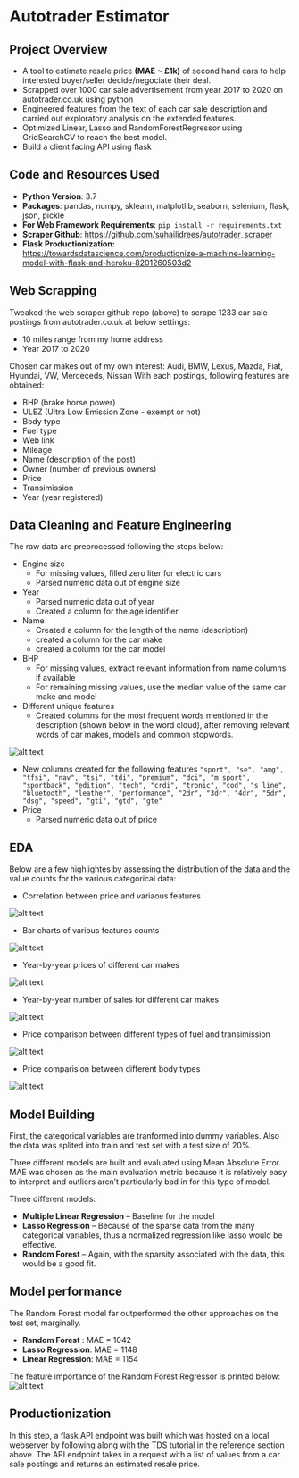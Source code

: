 # Autotrader Estimator

## Project Overview
* A tool to estimate resale price **(MAE ~ £1k)** of second hand cars to help interested buyer/seller decide/negociate their deal.
* Scrapped over 1000 car sale advertisement from year 2017 to 2020 on autotrader.co.uk using python
* Engineered features from the text of each car sale description and carried out exploratory analysis on the extended features.
* Optimized Linear, Lasso and RandomForestRegressor using GridSearchCV to reach the best model.
* Build a client facing API using flask

## Code and Resources Used
* **Python Version**: 3.7
* **Packages**: pandas, numpy, sklearn, matplotlib, seaborn, selenium, flask, json, pickle
* **For Web Framework Requirements**: `pip install -r requirements.txt`
* **Scraper Github**: https://github.com/suhailidrees/autotrader_scraper
* **Flask Productionization:** https://towardsdatascience.com/productionize-a-machine-learning-model-with-flask-and-heroku-8201260503d2

## Web Scrapping
Tweaked the web scraper github repo (above) to scrape 1233 car sale postings from autotrader.co.uk at below settings:
* 10 miles range from my home address
* Year 2017 to 2020

Chosen car makes out of my own interest: Audi, BMW, Lexus, Mazda, Fiat, Hyundai, VW, Merceceds, Nissan
With each postings, following features are obtained:
* BHP (brake horse power)
* ULEZ (Ultra Low Emission Zone - exempt or not)
* Body type
* Fuel type
* Web link
* Mileage
* Name (description of the post)
* Owner (number of previous owners)
* Price
* Transimission
* Year (year registered)

## Data Cleaning and Feature Engineering
The raw data are preprocessed following the steps below:
* Engine size
  * For missing values, filled zero liter for electric cars
  * Parsed numeric data out of engine size
* Year
  * Parsed numeric data out of year 
  * Created a column for the age identifier
 * Name
   * Created a column for the length of the name (description)
   * created a column for the car make
   * created a column for the car model
 * BHP
   * For missing values, extract relevant information from name columns if available
   * For remaining missing values, use the median value of the same car make and model
 * Different unique features
   * Created columns for the most frequent words mentioned in the description (shown below in the word cloud), after removing relevant words of car makes, models and common stopwords.
 
![alt text](https://github.com/Hyang0219/Autotrader_estimator_project/blob/main/Images/feature_cloud.png "Word Cloud for Feature Engineering")
   * New columns created for the following features `"sport", "se", "amg", "tfsi", "nav", "tsi", "tdi", "premium", "dci", "m sport", "sportback", "edition", "tech", "crdi", "tronic", "cod", "s line", "bluetooth", "leather", "performance", "2dr", "3dr", "4dr", "5dr", "dsg", "speed", "gti", "gtd", "gte"`
 * Price
   * Parsed numeric data out of price
   
## EDA
Below are a few highlightes by assessing the distribution of the data and the value counts for the various categorical data:
* Correlation between price and variaous features

![alt text](https://github.com/Hyang0219/Autotrader_estimator_project/blob/main/Images/heatmap.png "headmap for price correlation")
* Bar charts of various features counts

![alt text](https://github.com/Hyang0219/Autotrader_estimator_project/blob/main/Images/body.png "bar chats")

* Year-by-year prices of different car makes

![alt text](https://github.com/Hyang0219/Autotrader_estimator_project/blob/main/Images/make-year.PNG "make-year prices")
* Year-by-year number of sales for different car makes

![alt text](https://github.com/Hyang0219/Autotrader_estimator_project/blob/main/Images/car-sales.png "car-number of sales")
* Price comparison between different types of fuel and transimission

![alt text](https://github.com/Hyang0219/Autotrader_estimator_project/blob/main/Images/fuel-transimission.PNG "fuel-transimission prices")
* Price comparision between different body types

![alt text](https://github.com/Hyang0219/Autotrader_estimator_project/blob/main/Images/body-price.PNG "body prices")

## Model Building
First, the categorical variables are tranformed into dummy variables. Also the data was splited into train and test set with a test size of 20%.   

Three different models are built and evaluated using Mean Absolute Error. MAE was chosen as the main evaluation metric because it is relatively easy to interpret and outliers aren’t particularly bad in for this type of model.   

Three different models:
*	**Multiple Linear Regression** – Baseline for the model
*	**Lasso Regression** – Because of the sparse data from the many categorical variables, thus a normalized regression like lasso would be effective.
*	**Random Forest** – Again, with the sparsity associated with the data, this would be a good fit. 

## Model performance
The Random Forest model far outperformed the other approaches on the test set, marginally. 
*	**Random Forest** : MAE = 1042
*	**Lasso Regression**: MAE = 1148
*	**Linear Regression**: MAE = 1154

The feature importance of the Random Forest Regressor is printed below:
![alt text](https://github.com/Hyang0219/Autotrader_estimator_project/blob/main/Images/feature-importance.png "feature-importantce")

## Productionization 
In this step, a flask API endpoint was built which was hosted on a local webserver by following along with the TDS tutorial in the reference section above. The API endpoint takes in a request with a list of values from a car sale postings and returns an estimated resale price. 
